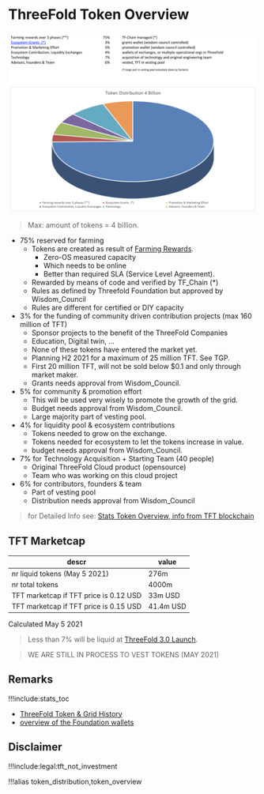 # ThreeFold Token Overview

![](img/token_overview_april11.png)

> Max: amount of tokens = 4 billion.

- 75% reserved for farming
  - Tokens are created as result of [Farming Rewards](tf_farming).
    - Zero-OS measured capacity
    - Which needs to be online
    - Better than required SLA (Service Level Agreement).
  - Rewarded by means of code and verified by TF_Chain (\*)
  - Rules as defined by Threefold Foundation but approved by Wisdom_Council
  - Rules are different for certified or DIY capacity
- 3% for the funding of community driven contribution projects (max 160 million of TFT)
  - Sponsor projects to the benefit of the ThreeFold Companies
  - Education, Digital twin, ...
  - None of these tokens have entered the market yet.
  - Planning H2 2021 for a maximum of 25 million TFT. See TGP.
  - First 20 million TFT, will not be sold below $0.1 and only through market maker.
  - Grants needs approval from Wisdom_Council.
- 5% for community & promotion effort
  - This will be used very wisely to promote the growth of the grid.
  - Budget needs approval from Wisdom_Council.
  - Large majority part of vesting pool.
- 4% for liquidity pool & ecosystem contributions
  - Tokens needed to grow on the exchange.
  - Tokens needed for ecosystem to let the tokens increase in value.
  - budget needs approval from Wisdom_Council.
- 7% for Technology Acquisition + Starting Team (40 people)
  - Original ThreeFold Cloud product (opensource)
  - Team who was working on this cloud project
- 6% for contributors, founders & team
  - Part of vesting pool
  - Distribution needs approval from Wisdom_Council

> for Detailed Info see: [Stats Token Overview, info from TFT blockchain](stats_token_overview)

## TFT Marketcap

| descr                                  | value     |
| -------------------------------------- | --------- |
| nr liquid tokens (May 5 2021)          | 276m      |
| nr total tokens                        | 4000m     |
| TFT marketcap if TFT price is 0.12 USD | 33m USD   |
| TFT marketcap if TFT price is 0.15 USD | 41.4m USD |

Calculated May 5 2021


> Less than 7% will be liquid at [ThreeFold 3.0 Launch](threefold30).

> WE ARE STILL IN PROCESS TO VEST TOKENS (MAY 2021)


## Remarks

!!!include:stats_toc
- [ThreeFold Token & Grid History](threefold_history)
- [overview of the Foundation wallets](stats_special_wallets)

## Disclaimer

!!!include:legal:tft_not_investment

!!!alias token_distribution,token_overview